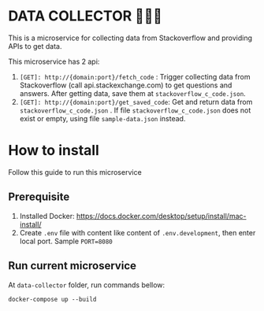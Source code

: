 # DATA COLLECTOR 🤘🤘🤘

This is a microservice for collecting data from Stackoverflow and providing APIs to get data.

This microservice has 2 api:

 1. `[GET]: http://{domain:port}/fetch_code` : Trigger collecting data from Stackoverflow (call api.stackexchange.com) to get questions and answers. After getting data, save them at `stackoverflow_c_code.json`.
 2. `[GET]: http://{domain:port}/get_saved_code`: Get and return data from  `stackoverflow_c_code.json` . If file `stackoverflow_c_code.json` does not exist or empty, using file `sample-data.json` instead.

# How to install
Follow this guide to run this microservice 

## Prerequisite
 1. Installed Docker: https://docs.docker.com/desktop/setup/install/mac-install/
 2. Create `.env` file with content like content of `.env.development`, then enter local port. Sample `PORT=8080`

## Run current microservice
At `data-collector` folder, run commands bellow:

    docker-compose up --build
